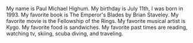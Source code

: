 My name is Paul Michael Highum.
My birthday is July 11th, I was born in 1993.
My favorite book is The Emperor's Blades by Brian Staveley.
My favorite movie is the Fellowship of the Rings.
My favorite musical artist is Kygo.
My favorite food is sandwiches.
My favorite past times are reading, watching tv, skiing, scuba diving, and traveling.
